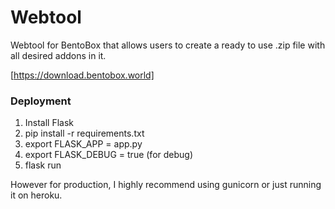 # Webtool
Webtool for BentoBox that allows users to create a ready to use .zip file with all desired addons in it.

[https://download.bentobox.world]

### Deployment
1. Install Flask
2. pip install -r requirements.txt
3. export FLASK_APP = app.py
4. export FLASK_DEBUG = true (for debug)
5. flask run

However for production, I highly recommend using gunicorn or just running it on heroku.
